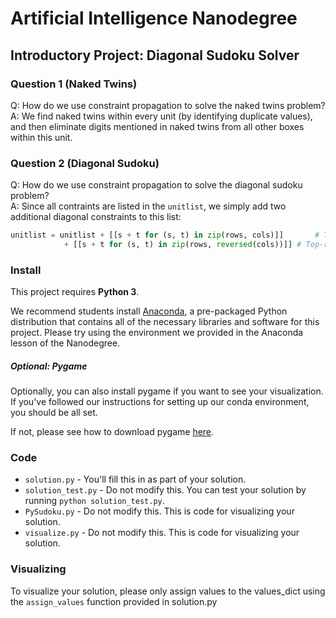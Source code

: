# Artificial Intelligence Nanodegree
## Introductory Project: Diagonal Sudoku Solver

### Question 1 (Naked Twins)
Q: How do we use constraint propagation to solve the naked twins problem?  
A: We find naked twins within every unit (by identifying duplicate values), and then eliminate digits mentioned in naked twins from all other boxes within this unit.

### Question 2 (Diagonal Sudoku)
Q: How do we use constraint propagation to solve the diagonal sudoku problem?  
A: Since all contraints are listed in the `unitlist`, we simply add two additional diagonal constraints to this list:
```python
unitlist = unitlist + [[s + t for (s, t) in zip(rows, cols)]] 		# Top-left to bottom-right
		    + [[s + t for (s, t) in zip(rows, reversed(cols))]] # Top-right to bottom-left
```

### Install

This project requires **Python 3**.

We recommend students install [Anaconda](https://www.continuum.io/downloads), a pre-packaged Python distribution that contains all of the necessary libraries and software for this project. 
Please try using the environment we provided in the Anaconda lesson of the Nanodegree.

##### Optional: Pygame

Optionally, you can also install pygame if you want to see your visualization. If you've followed our instructions for setting up our conda environment, you should be all set.

If not, please see how to download pygame [here](http://www.pygame.org/download.shtml).

### Code

* `solution.py` - You'll fill this in as part of your solution.
* `solution_test.py` - Do not modify this. You can test your solution by running `python solution_test.py`.
* `PySudoku.py` - Do not modify this. This is code for visualizing your solution.
* `visualize.py` - Do not modify this. This is code for visualizing your solution.

### Visualizing

To visualize your solution, please only assign values to the values_dict using the ```assign_values``` function provided in solution.py

